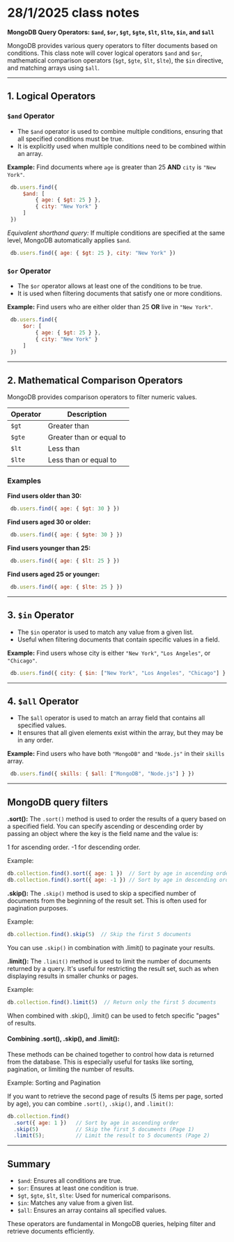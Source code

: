 # 28/1/2025 class notes

**MongoDB Query Operators: `$and`, `$or`, `$gt`, `$gte`, `$lt`, `$lte`, `$in`, and `$all`**

MongoDB provides various query operators to filter documents based on conditions. This class note will cover logical operators `$and` and `$or`, mathematical comparison operators (`$gt`, `$gte`, `$lt`, `$lte`), the `$in` directive, and matching arrays using `$all`.

---

## **1. Logical Operators**
### **`$and` Operator**
- The `$and` operator is used to combine multiple conditions, ensuring that all specified conditions must be true.
- It is explicitly used when multiple conditions need to be combined within an array.

**Example:** Find documents where `age` is greater than 25 **AND** `city` is `"New York"`.
```javascript
 db.users.find({
     $and: [
         { age: { $gt: 25 } },
         { city: "New York" }
     ]
 })
```
*Equivalent shorthand query:* If multiple conditions are specified at the same level, MongoDB automatically applies `$and`.
```javascript
 db.users.find({ age: { $gt: 25 }, city: "New York" })
```

### **`$or` Operator**
- The `$or` operator allows at least one of the conditions to be true.
- It is used when filtering documents that satisfy one or more conditions.

**Example:** Find users who are either older than 25 **OR** live in `"New York"`.
```javascript
 db.users.find({
     $or: [
         { age: { $gt: 25 } },
         { city: "New York" }
     ]
 })
```

---

## **2. Mathematical Comparison Operators**
MongoDB provides comparison operators to filter numeric values.

| Operator | Description |
|----------|-------------|
| `$gt`  | Greater than |
| `$gte` | Greater than or equal to |
| `$lt`  | Less than |
| `$lte` | Less than or equal to |

### **Examples**
**Find users older than 30:**
```javascript
 db.users.find({ age: { $gt: 30 } })
```

**Find users aged 30 or older:**
```javascript
 db.users.find({ age: { $gte: 30 } })
```

**Find users younger than 25:**
```javascript
 db.users.find({ age: { $lt: 25 } })
```

**Find users aged 25 or younger:**
```javascript
 db.users.find({ age: { $lte: 25 } })
```

---

## **3. `$in` Operator**
- The `$in` operator is used to match any value from a given list.
- Useful when filtering documents that contain specific values in a field.

**Example:** Find users whose city is either `"New York"`, `"Los Angeles"`, or `"Chicago"`.
```javascript
 db.users.find({ city: { $in: ["New York", "Los Angeles", "Chicago"] } })
```

---

## **4. `$all` Operator**
- The `$all` operator is used to match an array field that contains all specified values.
- It ensures that all given elements exist within the array, but they may be in any order.

**Example:** Find users who have both `"MongoDB"` and `"Node.js"` in their `skills` array.
```javascript
 db.users.find({ skills: { $all: ["MongoDB", "Node.js"] } })
```

---

## MongoDB query filters

**.sort():**
The `.sort()` method is used to order the results of a query based on a specified field. You can specify ascending or descending order by passing an object where the key is the field name and the value is:

1 for ascending order.
-1 for descending order.

Example:

```js
db.collection.find().sort({ age: 1 })  // Sort by age in ascending order
db.collection.find().sort({ age: -1 }) // Sort by age in descending order
```

**.skip():**
The `.skip()` method is used to skip a specified number of documents from the beginning of the result set. This is often used for pagination purposes.

Example:

```js
db.collection.find().skip(5)  // Skip the first 5 documents
```

You can use `.skip()` in combination with .limit() to paginate your results.

**.limit():**
The `.limit()` method is used to limit the number of documents returned by a query. It's useful for restricting the result set, such as when displaying results in smaller chunks or pages.

Example:

```js
db.collection.find().limit(5)  // Return only the first 5 documents
```

When combined with .skip(), .limit() can be used to fetch specific "pages" of results.

#### Combining .sort(), .skip(), and .limit():
These methods can be chained together to control how data is returned from the database. This is especially useful for tasks like sorting, pagination, or limiting the number of results.

Example: Sorting and Pagination

If you want to retrieve the second page of results (5 items per page, sorted by age), you can combine `.sort()`, `.skip()`, and `.limit()`:

```js
db.collection.find()
  .sort({ age: 1 })   // Sort by age in ascending order
  .skip(5)            // Skip the first 5 documents (Page 1)
  .limit(5);          // Limit the result to 5 documents (Page 2)
```

---

## **Summary**
- `$and`: Ensures all conditions are true.
- `$or`: Ensures at least one condition is true.
- `$gt`, `$gte`, `$lt`, `$lte`: Used for numerical comparisons.
- `$in`: Matches any value from a given list.
- `$all`: Ensures an array contains all specified values.

These operators are fundamental in MongoDB queries, helping filter and retrieve documents efficiently.

